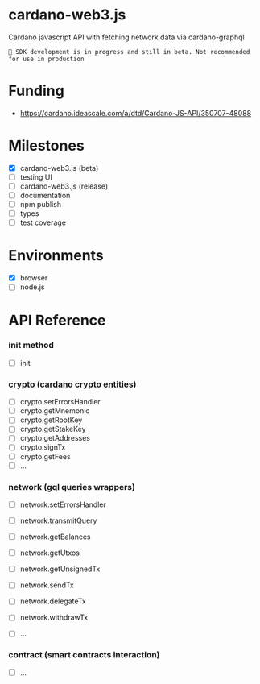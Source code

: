 # cardano-web3.js
Cardano javascript API with fetching network data via cardano-graphql

```
🚀 SDK development is in progress and still in beta. Not recommended for use in production
```

# Funding
- https://cardano.ideascale.com/a/dtd/Cardano-JS-API/350707-48088

# Milestones
- [x] cardano-web3.js (beta)
- [ ] testing UI
- [ ] cardano-web3.js (release)
- [ ] documentation
- [ ] npm publish
- [ ] types
- [ ] test coverage

# Environments
- [x] browser
- [ ] node.js

# API Reference

### init method
- [ ] init

### crypto (cardano crypto entities)
- [ ] crypto.setErrorsHandler
- [ ] crypto.getMnemonic
- [ ] crypto.getRootKey
- [ ] crypto.getStakeKey
- [ ] crypto.getAddresses
- [ ] crypto.signTx
- [ ] crypto.getFees
- [ ] ...

### network (gql queries wrappers)
- [ ] network.setErrorsHandler
- [ ] network.transmitQuery
- [ ] network.getBalances
- [ ] network.getUtxos
- [ ] network.getUnsignedTx
- [ ] network.sendTx
- [ ] network.delegateTx
- [ ] network.withdrawTx
- [ ] ...


### contract (smart contracts interaction)
- [ ] ...
